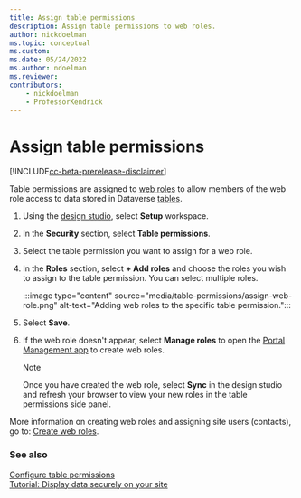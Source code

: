 ```yaml
---
title: Assign table permissions
description: Assign table permissions to web roles.
author: nickdoelman
ms.topic: conceptual
ms.custom: 
ms.date: 05/24/2022
ms.author: ndoelman
ms.reviewer:
contributors:
    - nickdoelman
    - ProfessorKendrick
---
```


# Assign table permissions

[!INCLUDE[cc-beta-prerelease-disclaimer](../includes/cc-beta-prerelease-disclaimer.md)]

Table permissions are assigned to [web roles](create-web-roles.md) to allow members of the web role access to data stored in Dataverse [tables](../configure/data-workspace-tables.md).

1. Using the [design studio](../getting-started/use-design-studio.md), select **Setup** workspace.

1. In the **Security** section, select **Table permissions**.

1. Select the table permission you want to assign for a web role.

1. In the **Roles** section, select **+ Add roles** and choose the roles you wish to assign to the table permission. You can select multiple roles.

    :::image type="content" source="media/table-permissions/assign-web-role.png" alt-text="Adding web roles to the specific table permission.":::

1. Select **Save**.

1. If the web role doesn't appear, select **Manage roles** to open the [Portal Management app](../configure/portal-management-app.md) to create web roles.

    > [!NOTE]
    > Once you have created the web role, select **Sync** in the design studio and refresh your browser to view your new roles in the table permissions side panel.

More information on creating web roles and assigning site users (contacts), go to: [Create web roles](create-web-roles.md).

### See also

[Configure table permissions](table-permissions.md)<br>
[Tutorial: Display data securely on your site](../getting-started/tutorial-display-data-securely.md)
